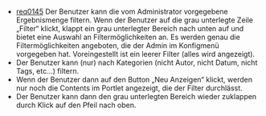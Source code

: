 * [req0145](https://github.com/PolitAktiv/politaktiv-requirements/tree/master/de/requirements/req0145.md) 
Der Benutzer kann die vom Administrator vorgegebene Ergebnismenge filtern.
Wenn der Benutzer auf die grau unterlegte Zeile „Filter“ klickt, klappt ein grau unterlegter Bereich nach unten auf und bietet eine Auswahl an Filtermöglichkeiten an. Es werden genau die Filtermöglichkeiten angeboten, die der Admin im Konfigmenü vorgegeben hat. Voreingestellt ist ein leerer Filter (alles wird angezeigt).
 * Der Benutzer kann (nur) nach Kategorien (nicht Autor, nicht Datum, nicht Tags, etc…) filtern.
 * Wenn der Benutzer dann auf den Button „Neu Anzeigen“ klickt, werden nur noch die Contents im Portlet angezeigt, die der Filter durchlässt.
 * Der Benutzer kann dann den grau unterlegten Bereich wieder zuklappen durch Klick auf den Pfeil nach oben.
